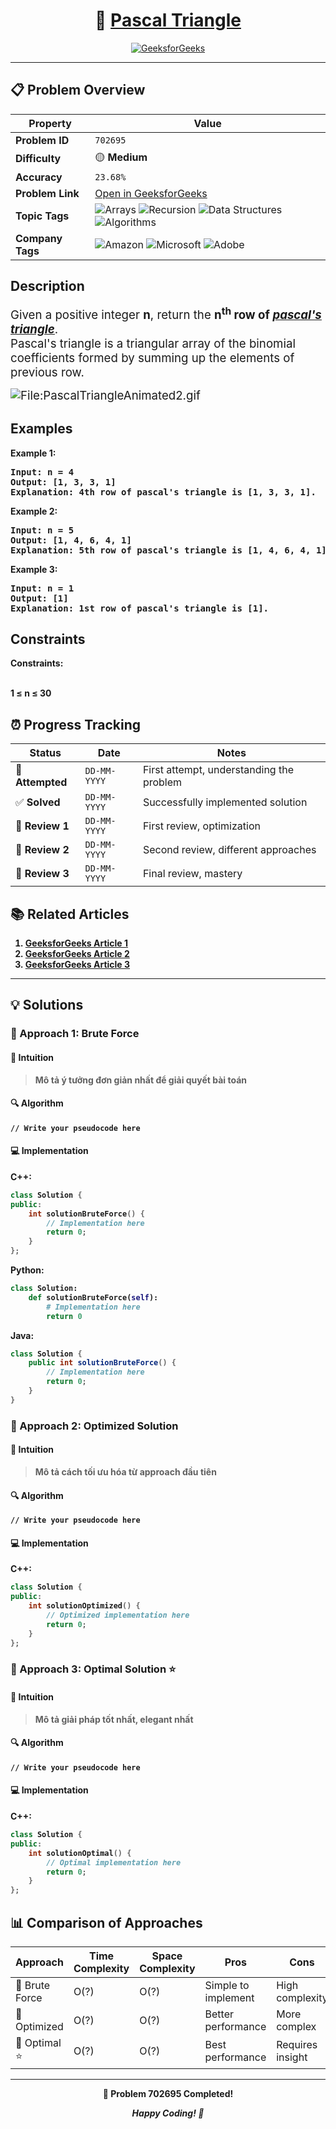 <div align="center">

# 🧠 [Pascal Triangle](https://www.geeksforgeeks.org/problems/pascal-triangle0652/1)

[![GeeksforGeeks](<https://img.shields.io/badge/GeeksforGeeks-Problem-0F9D58?style=for-the-badge&logo=geeksforgeeks&logoColor=white>)](https://www.geeksforgeeks.org/problems/pascal-triangle0652/1)

</div>

---

## 📋 Problem Overview

| Property | Value |
|----------|-------|
| **Problem ID** | `702695` |
| **Difficulty** | 🟡 **Medium** |
| **Accuracy** | `23.68%` |
| **Problem Link** | [Open in GeeksforGeeks](https://www.geeksforgeeks.org/problems/pascal-triangle0652/1) |
| **Topic Tags** | ![Arrays](https://img.shields.io/badge/-Arrays-blue?style=flat-square) ![Recursion](https://img.shields.io/badge/-Recursion-blue?style=flat-square) ![Data Structures](https://img.shields.io/badge/-Data%20Structures-blue?style=flat-square) ![Algorithms](https://img.shields.io/badge/-Algorithms-blue?style=flat-square) |
| **Company Tags** | ![Amazon](https://img.shields.io/badge/-Amazon-orange?style=flat-square) ![Microsoft](https://img.shields.io/badge/-Microsoft-orange?style=flat-square) ![Adobe](https://img.shields.io/badge/-Adobe-orange?style=flat-square) |

## Description
<!-- description:start -->
<p><span style="font-size: 14pt;">Given a positive integer <strong>n</strong>, return the <strong>n<sup>th</sup> row of <a href="https://en.wikipedia.org/wiki/Pascal%27s_triangle" target="_blank" rel="noopener"><em><span style="text-decoration: underline;">pascal's triangle</span></em></a></strong>.<br />Pascal's triangle is a triangular array of the binomial coefficients formed by summing up the elements of previous row.<br /></span></p>
<p><span style="font-size: 14pt;"><img src="https://upload.wikimedia.org/wikipedia/commons/0/0d/PascalTriangleAnimated2.gif" alt="File:PascalTriangleAnimated2.gif" /></span></p>
<p><span style="font-size: 14pt;"><strong>
<!-- description:end -->

## Examples

<p><strong class="example">Example 1:</strong></p>
<pre>
<strong>Input:</strong> n = 4
<strong>Output:</strong> [1, 3, 3, 1]
<strong>Explanation:</strong> 4th row of pascal's triangle is [1, 3, 3, 1].
</pre>

<p><strong class="example">Example 2:</strong></p>
<pre>
<strong>Input:</strong> n = 5
<strong>Output:</strong> [1, 4, 6, 4, 1]
<strong>Explanation:</strong> 5th row of pascal's triangle is [1, 4, 6, 4, 1].
</pre>

<p><strong class="example">Example 3:</strong></p>
<pre>
<strong>Input:</strong> n = 1
<strong>Output:</strong> [1]
<strong>Explanation:</strong> 1st row of pascal's triangle is [1].
</pre>

## Constraints

<p><strong>Constraints:</strong></p>
<br />1 ≤ n ≤ 30</span></p>

## ⏰ Progress Tracking

| Status | Date | Notes |
|--------|------|-------|
| 🎯 **Attempted** | `DD-MM-YYYY` | First attempt, understanding the problem |
| ✅ **Solved** | `DD-MM-YYYY` | Successfully implemented solution |
| 🔄 **Review 1** | `DD-MM-YYYY` | First review, optimization |
| 🔄 **Review 2** | `DD-MM-YYYY` | Second review, different approaches |
| 🔄 **Review 3** | `DD-MM-YYYY` | Final review, mastery |

## 📚 Related Articles

1. [GeeksforGeeks Article 1](https://www.geeksforgeeks.org/find-the-nth-row-in-pascals-triangle/)
2. [GeeksforGeeks Article 2](https://www.geeksforgeeks.org/java-program-to-print-star-pascals-triangle/)
3. [GeeksforGeeks Article 3](https://www.geeksforgeeks.org/pascal-triangle/)

---

## 💡 Solutions

### 🥉 Approach 1: Brute Force

#### 📝 Intuition
> Mô tả ý tưởng đơn giản nhất để giải quyết bài toán

#### 🔍 Algorithm
```pseudo
// Write your pseudocode here
```

#### 💻 Implementation

**C++:**
```cpp
class Solution {
public:
    int solutionBruteForce() {
        // Implementation here
        return 0;
    }
};
```

**Python:**
```python
class Solution:
    def solutionBruteForce(self):
        # Implementation here
        return 0
```

**Java:**
```java
class Solution {
    public int solutionBruteForce() {
        // Implementation here
        return 0;
    }
}
```

### 🥈 Approach 2: Optimized Solution

#### 📝 Intuition
> Mô tả cách tối ưu hóa từ approach đầu tiên

#### 🔍 Algorithm
```pseudo
// Write your pseudocode here
```

#### 💻 Implementation

**C++:**
```cpp
class Solution {
public:
    int solutionOptimized() {
        // Optimized implementation here
        return 0;
    }
};
```

### 🥇 Approach 3: Optimal Solution ⭐

#### 📝 Intuition
> Mô tả giải pháp tốt nhất, elegant nhất

#### 🔍 Algorithm
```pseudo
// Write your pseudocode here
```

#### 💻 Implementation

**C++:**
```cpp
class Solution {
public:
    int solutionOptimal() {
        // Optimal implementation here
        return 0;
    }
};
```

## 📊 Comparison of Approaches

| Approach | Time Complexity | Space Complexity | Pros | Cons |
|----------|-----------------|------------------|------|------|
| 🥉 Brute Force | O(?) | O(?) | Simple to implement | High complexity |
| 🥈 Optimized   | O(?) | O(?) | Better performance | More complex |
| 🥇 Optimal ⭐  | O(?) | O(?) | Best performance | Requires insight |

---

<div align="center">

**🎯 Problem 702695 Completed!**

*Happy Coding! 🚀*

</div>
